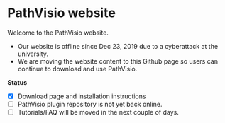 # PathVisio website
Welcome to the PathVisio website.

* Our website is offline since Dec 23, 2019 due to a cyberattack at the university.
* We are moving the website content to this Github page so users can continue to download and use PathVisio.

**Status**
- [x] Download page and installation instructions
- [ ] PathVisio plugin repository is not yet back online.
- [ ] Tutorials/FAQ will be moved in the next couple of days.
